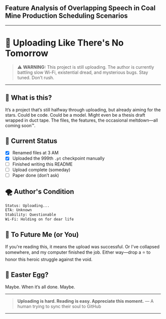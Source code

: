 ## Feature Analysis of Overlapping Speech in Coal Mine Production Scheduling Scenarios



---

# 🚀 Uploading Like There's No Tomorrow

> ⚠️ **WARNING:** This project is still uploading. The author is currently battling slow Wi-Fi, existential dread, and mysterious bugs. Stay tuned. Don't rush.

---

## 🧠 What is this?

It’s a project that’s still halfway through uploading, but already aiming for the stars.
Could be code. Could be a model. Might even be a thesis draft wrapped in duct tape.
The files, the features, the occasional meltdown—all coming soon™.

## 🐢 Current Status

* [x] Renamed files at 3 AM
* [x] Uploaded the 999th `.pt` checkpoint manually
* [ ] Finished writing this README
* [ ] Upload complete (someday)
* [ ] Paper done (don’t ask)

## 🌪 Author's Condition

```bash
Status: Uploading...
ETA: Unknown
Stability: Questionable
Wi-Fi: Holding on for dear life
```

## 🧊 To Future Me (or You)

If you're reading this, it means the upload was successful.
Or I've collapsed somewhere, and my computer finished the job.
Either way—drop a ⭐️ to honor this heroic struggle against the void.

## 🎁 Easter Egg?

Maybe. When it’s all done. Maybe.

---

> **Uploading is hard. Reading is easy. Appreciate this moment.**
> — A human trying to sync their soul to GitHub

---



